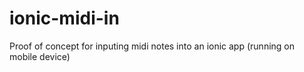 # ionic-midi-in
Proof of concept for inputing midi notes into an ionic app (running on mobile device)
